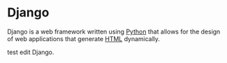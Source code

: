 # Django
Django is a web framework written using [Python](/wiki/Python) that allows for the design of web applications that generate [HTML](/wiki/HTML) dynamically.

test edit Django.